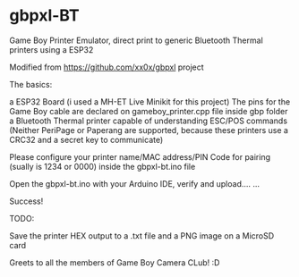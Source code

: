# gbpxl-BT
Game Boy Printer Emulator, direct print to generic Bluetooth Thermal printers using a ESP32

Modified from https://github.com/xx0x/gbpxl project

The basics:

a ESP32 Board (i used a MH-ET Live Minikit for this project)
The pins for the Game Boy cable are declared on gameboy_printer.cpp file inside gbp folder
a Bluetooth Thermal printer capable of understanding ESC/POS commands (Neither PeriPage or Paperang are supported, because these printers use a CRC32 and a secret key to communicate)

Please configure your printer name/MAC address/PIN Code for pairing (sually is 1234 or 0000) inside the gbpxl-bt.ino file


Open the gbpxl-bt.ino with your Arduino IDE, verify and upload....
...

Success!


TODO:

Save the printer HEX output to a .txt file and a PNG image on a MicroSD card

Greets to all the members of Game Boy Camera CLub! :D
